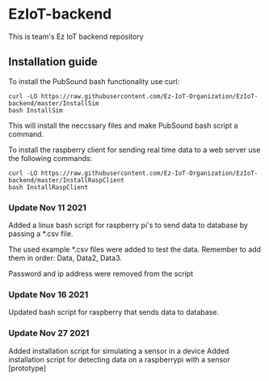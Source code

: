 # EzIoT-backend
This is team's Ez IoT backend repository

## Installation guide
To install the PubSound bash functionality use curl:
```
curl -LO https://raw.githubusercontent.com/Ez-IoT-Organization/EzIoT-backend/master/InstallSim
bash InstallSim
```
This will install the neccssary files and make PubSound bash script a command. 

To install the raspberry client for sending real time data to a web server use the following commands:
```
curl -LO https://raw.githubusercontent.com/Ez-IoT-Organization/EzIoT-backend/master/InstallRaspClient
bash InstallRaspClient
```

### Update Nov 11 2021
Added a linux bash script for raspberry pi's to send data to database by passing a *.csv file.

The used example *.csv files were added to test the data. Remember to add them in order: Data, Data2, Data3.

Password and ip address were removed from the script

### Update Nov 16 2021
Updated bash script for raspberry that sends data to database.

### Update Nov 27 2021
Added installation script for simulating a sensor in a device
Added installation script for detecting data on a raspberrypi with a sensor [prototype]

